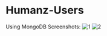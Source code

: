 # Humanz-Users
Using MongoDB
Screenshots:
![1](https://user-images.githubusercontent.com/44543472/152161377-5abeca34-1c85-4ef2-8f1a-9ffb1a5f1bb5.png)
![2](https://user-images.githubusercontent.com/44543472/152161395-b1e16c5d-d18b-48c4-83cd-6021e7bb71aa.png)
